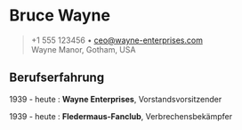 # Bruce Wayne

> +1 555 123456 • ceo@wayne-enterprises.com\
> Wayne Manor, Gotham, USA

## Berufserfahrung
1939 - heute
:	**Wayne Enterprises**, Vorstandsvorsitzender

1939 - heute
:   **Fledermaus-Fanclub**, Verbrechensbekämpfer

